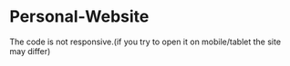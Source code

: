 # Personal-Website
The code is not responsive.(if you try to open it on mobile/tablet the site may differ)
